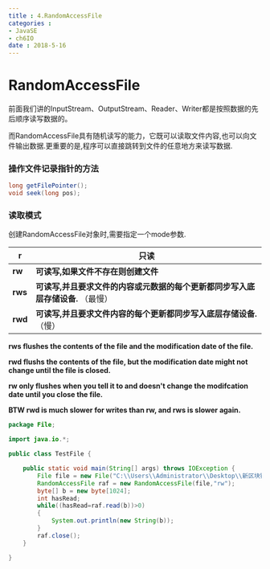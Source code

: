 ```yaml
---
title : 4.RandomAccessFile
categories : 
- JavaSE
- ch6IO
date : 2018-5-16
---
```


# RandomAccessFile

前面我们讲的InputStream、OutputStream、Reader、Writer都是按照数据的先后顺序读写数据的。

而RandomAccessFile具有随机读写的能力，它既可以读取文件内容,也可以向文件输出数据.更重要的是,程序可以直接跳转到文件的任意地方来读写数据.

### 操作文件记录指针的方法

```java
long getFilePointer();
void seek(long pos);
```

### 读取模式

创建RandomAccessFile对象时,需要指定一个mode参数.

| **r**   | **只读**                                                     |
| ------- | ------------------------------------------------------------ |
| **rw**  | **可读写,如果文件不存在则创建文件**                          |
| **rws** | **可读写,并且要求文件的内容或元数据的每个更新都同步写入底层存储设备.** （最慢） |
| **rwd** | **可读写,并且要求文件内容的每个更新都同步写入底层存储设备.** （慢） |

**rws flushes the contents of the file and the modification date of the file.**

**rwd flushs the contents of the file, but the modification date might not change until the file is closed.**

**rw only flushes when you tell it to and doesn't change the modifcation date until you close the file.**

**BTW rwd is much slower for writes than rw, and rws is slower again.**

```java
package File;

import java.io.*;

public class TestFile {

	public static void main(String[] args) throws IOException {
		File file = new File("C:\\Users\\Administrator\\Desktop\\新区块链.txt");
		RandomAccessFile raf = new RandomAccessFile(file,"rw");
		byte[] b = new byte[1024];
		int hasRead;
		while((hasRead=raf.read(b))>0)
		{
			System.out.println(new String(b));
		}
		raf.close();
	}

}
```

